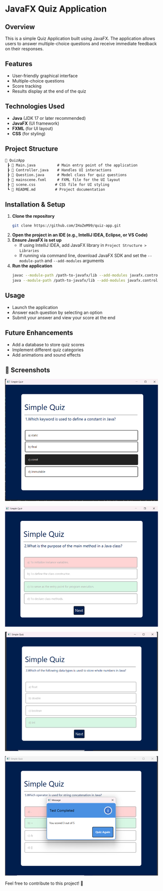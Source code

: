# JavaFX Quiz Application

## Overview
This is a simple Quiz Application built using JavaFX. The application allows users to answer multiple-choice questions and receive immediate feedback on their responses.

## Features
- User-friendly graphical interface
- Multiple-choice questions
- Score tracking
- Results display at the end of the quiz

## Technologies Used
- **Java** (JDK 17 or later recommended)
- **JavaFX** (UI framework)
- **FXML** (for UI layout)
- **CSS** (for styling)

## Project Structure
```
📂 QuizApp
 ┣ 📜 Main.java          # Main entry point of the application
 ┣ 📜 Controller.java    # Handles UI interactions
 ┣ 📜 Question.java      # Model class for quiz questions
 ┣ 📜 mainscene.fxml     # FXML file for the UI layout
 ┣ 📜 scene.css         # CSS file for UI styling
 ┗ 📜 README.md         # Project documentation
```

## Installation & Setup
1. **Clone the repository**
   ```sh
   git clone https://github.com/IHaZeM99/quiz-app.git
   ```
2. **Open the project in an IDE (e.g., IntelliJ IDEA, Eclipse, or VS Code)**
3. **Ensure JavaFX is set up**
   - If using IntelliJ IDEA, add JavaFX library in `Project Structure > Libraries`
   - If running via command line, download JavaFX SDK and set the `--module-path` and `--add-modules` arguments
4. **Run the application**
   ```sh
   javac --module-path /path-to-javafx/lib --add-modules javafx.controls,javafx.fxml Main.java
   java --module-path /path-to-javafx/lib --add-modules javafx.controls,javafx.fxml Main
   ```

## Usage
- Launch the application
- Answer each question by selecting an option
- Submit your answer and view your score at the end

## Future Enhancements
- Add a database to store quiz scores
- Implement different quiz categories
- Add animations and sound effects

## 📸 Screenshots
![Login Page Preview](Screenshot_2.png)

![Login Page Preview](Screenshot_3.png)

![Login Page Preview](Screenshot_4.png)

![Login Page Preview](Screenshot_1.png)

Feel free to contribute to this project! 🚀
